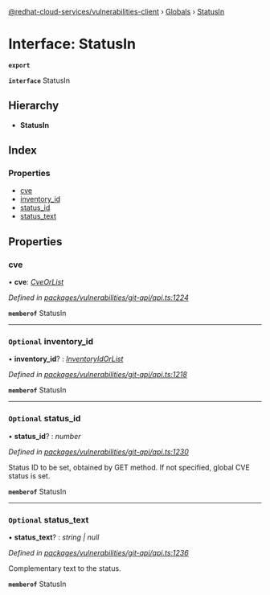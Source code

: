 [@redhat-cloud-services/vulnerabilities-client](../README.md) › [Globals](../globals.md) › [StatusIn](statusin.md)

# Interface: StatusIn

**`export`** 

**`interface`** StatusIn

## Hierarchy

* **StatusIn**

## Index

### Properties

* [cve](statusin.md#cve)
* [inventory_id](statusin.md#optional-inventory_id)
* [status_id](statusin.md#optional-status_id)
* [status_text](statusin.md#optional-status_text)

## Properties

###  cve

• **cve**: *[CveOrList](cveorlist.md)*

*Defined in [packages/vulnerabilities/git-api/api.ts:1224](https://github.com/RedHatInsights/javascript-clients/blob/master/packages/vulnerabilities/git-api/api.ts#L1224)*

**`memberof`** StatusIn

___

### `Optional` inventory_id

• **inventory_id**? : *[InventoryIdOrList](inventoryidorlist.md)*

*Defined in [packages/vulnerabilities/git-api/api.ts:1218](https://github.com/RedHatInsights/javascript-clients/blob/master/packages/vulnerabilities/git-api/api.ts#L1218)*

**`memberof`** StatusIn

___

### `Optional` status_id

• **status_id**? : *number*

*Defined in [packages/vulnerabilities/git-api/api.ts:1230](https://github.com/RedHatInsights/javascript-clients/blob/master/packages/vulnerabilities/git-api/api.ts#L1230)*

Status ID to be set, obtained by GET method. If not specified, global CVE status is set.

**`memberof`** StatusIn

___

### `Optional` status_text

• **status_text**? : *string | null*

*Defined in [packages/vulnerabilities/git-api/api.ts:1236](https://github.com/RedHatInsights/javascript-clients/blob/master/packages/vulnerabilities/git-api/api.ts#L1236)*

Complementary text to the status.

**`memberof`** StatusIn
